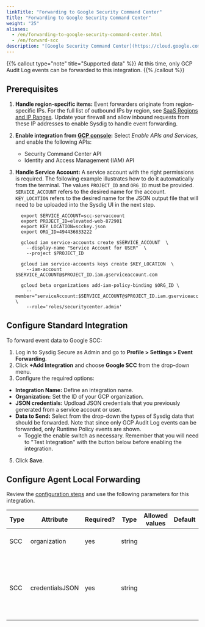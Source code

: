 ```yaml
---
linkTitle: "Forwarding to Google Security Command Center"
Title: "Forwarding to Google Security Command Center"
weight: "25"
aliases:
  - /en/forwarding-to-google-security-command-center.html
  - /en/forward-scc
description: "[Google Security Command Center](https://cloud.google.com/security-command-center/docs) or SCC is a centralized vulnerability and threat reporting service that helps strengthen your security posture and provide asset inventory and discovery."
---
```


{{% callout type="note" title="Supported data" %}}
At this time, only GCP Audit Log events can be forwarded to this integration.
{{% /callout %}}

## Prerequisites

1. **Handle region-specific items:** Event forwarders originate from region-specific IPs. For the full list of outbound IPs by region, see [SaaS Regions and IP Ranges](/en/docs/administration/saas-regions-and-ip-ranges/#saas-regions-and-ip-ranges).  Update your firewall and allow inbound requests from these IP addresses to enable Sysdig to handle event forwarding.

2. **Enable integration from [GCP console](https://console.cloud.google.com/apis/library):**  Select *Enable APIs and Services*, and enable the following APIs:

     * Security Command Center API
     * Identity and Access Management (IAM) API

3. **Handle Service Account:** A service account with the right permissions is required. The following example illustrates how to do it automatically from the terminal. The values `PROJECT_ID` and `ORG_ID` must be provided. `SERVICE_ACCOUNT` refers to the desired name for the account. `KEY_LOCATION` refers to the desired name for the JSON output file that will need to be uploaded into the Sysdig UI in the next step.

    ```
      export SERVICE_ACCOUNT=scc-servaccount
      export PROJECT_ID=elevated-web-872901
      export KEY_LOCATION=scckey.json
      export ORG_ID=494436833222
    
      gcloud iam service-accounts create $SERVICE_ACCOUNT  \
        --display-name "Service Account for USER"  \
        --project $PROJECT_ID
    
      gcloud iam service-accounts keys create $KEY_LOCATION  \
        --iam-account $SERVICE_ACCOUNT@$PROJECT_ID.iam.gserviceaccount.com
    
      gcloud beta organizations add-iam-policy-binding $ORG_ID \
        --member="serviceAccount:$SERVICE_ACCOUNT@$PROJECT_ID.iam.gserviceaccount.com" \
        --role='roles/securitycenter.admin'
    ```

## Configure Standard Integration

To forward event data to Google SCC:

1. Log in to Sysdig Secure as Admin and go to **Profile > Settings > Event Forwarding**.
2. Click **+Add Integration** and choose **Google SCC** from the drop-down menu.
3. Configure the required options:

* **Integration Name:** Define an integration name.
* **Organization:** Set the ID of your GCP organization.
* **JSON credentials:** Updload JSON credentials that you previously generated from a service account or user.
* **Data to Send:** Select from the drop-down the types of Sysdig data that should be forwarded. Note that since only GCP Audit Log events can be forwarded, only Runtime Policy events are shown.
  * Toggle the enable switch as necessary. Remember that you will need to "Test Integration" with the button below before enabling the integration.

5. Click **Save**.

## Configure Agent Local Forwarding

Review the [configuration steps](/en/event-forwarding/#configure-agent-local-forwarding) and use the following parameters for this integration.

| **Type** | **Attribute**   | **Required?** | **Type** | **Allowed values** | **Default** | **Description**                                              |
| -------- | --------------- | ------------- | -------- | ------------------ | ----------- | ------------------------------------------------------------ |
| SCC      | organization    | yes           | string   |                    |             | GCP organization ID                                          |
|          |                 |               |          |                    |             |                                                              |
| SCC      | credentialsJSON | yes           | string   |                    |             | credentials JSON file content used to authenticate as a service account in the project |
